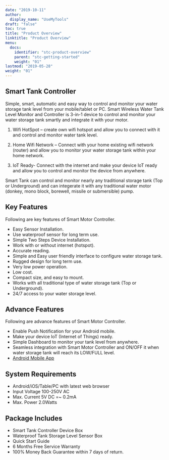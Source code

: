 ```yaml
---
date: "2019-10-11"
author:
  display_name: "UseMyTools"
draft: "false"
toc: true
title: "Product Overview"
linktitle: "Product Overview"
menu:
  docs:
    identifier: "stc-product-overview"
    parent: "stc-getting-started"
    weight: "01"
lastmod: "2019-05-28"
weight: "01"
---
```


## Smart Tank Controller ##

Simple, smart, automatic and easy way to control and monitor your water storage tank level from your mobile/tablet or PC. Smart Wireless Water Tank Level Monitor and Controller is 3-in-1 device to control and monitor your water storage tank smartly and integrate it with your motor.

1. Wifi HotSpot – create own wifi hotspot and allow you to connect with it and control and monitor water tank level.

2. Home Wifi Network – Connect with your home existing wifi network (router) and allow you to monitor your water storage tank within your home network.

3. IoT Ready- Connect with the internet and make your device IoT ready and allow you to control and monitor the device from anywhere.

Smart Tank can control and monitor nearly any traditional storage tank (Top or Underground) and can integerate it with any traditional water motor (donkey, mono block, borewell, missile or submersible) pump.

## Key Features ##

Following are key features of Smart Motor Controller.

* Easy Sensor Installation.
* Use waterproof sensor for long term use.
* Simple Two Steps Device Installation.
* Work with or without internet (hotspot).
* Accurate reading.
* Simple and Easy user friendly interface to configure water storage tank.
* Rugged design for long term use.
* Very low power operation.
* Low cost.
* Compact size, and easy to mount.
* Works with all traditional type of water storage tank (Top or Underground).
* 24/7 access to your water storage level.


## Advance Features ##

Following are advance features of Smart Motor Controller.

* Enable Push Notification for your Android mobile.
* Make your device IoT (Internet of Things) ready.
* Simple Dashboard to monitor your tank level from anywhere.
* Seamless integration with Smart Motor Controller and ON/OFF it when water storage tank will reach its LOW/FULL level.
* [Android Mobile App](https://play.google.com/store/apps/details?id=net.usemytools.usemytoolsautomation)

## System Requirements ##

* Android/iOS/Table/PC with latest web browser
* Input Voltage 100-250V AC
* Max. Current 5V DC =~ 0.2mA
* Max. Power 2.0Watts


## Package Includes ##

* Smart Tank Controller Device Box
* Waterproof Tank Storage Level Sensor Box
* Quick Start Guide
* 6 Months Free Service Warranty
* 100% Money Back Guarantee within 7 days of return.
